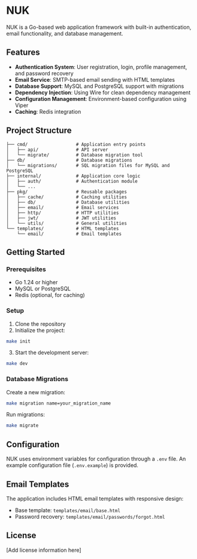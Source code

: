 # NUK

NUK is a Go-based web application framework with built-in authentication, email functionality, and database management.

## Features

- **Authentication System**: User registration, login, profile management, and password recovery
- **Email Service**: SMTP-based email sending with HTML templates
- **Database Support**: MySQL and PostgreSQL support with migrations
- **Dependency Injection**: Using Wire for clean dependency management
- **Configuration Management**: Environment-based configuration using Viper
- **Caching**: Redis integration

## Project Structure

```
├── cmd/                  # Application entry points
│   ├── api/              # API server
│   └── migrate/          # Database migration tool
├── db/                   # Database migrations
│   └── migrations/       # SQL migration files for MySQL and PostgreSQL
├── internal/             # Application core logic
│   ├── auth/             # Authentication module
│   └── ...
├── pkg/                  # Reusable packages
│   ├── cache/            # Caching utilities
│   ├── db/               # Database utilities
│   ├── email/            # Email services
│   ├── http/             # HTTP utilities
│   ├── jwt/              # JWT utilities
│   └── utils/            # General utilities
└── templates/            # HTML templates
    └── email/            # Email templates
```

## Getting Started

### Prerequisites

- Go 1.24 or higher
- MySQL or PostgreSQL
- Redis (optional, for caching)

### Setup

1. Clone the repository
2. Initialize the project:

```bash
make init
```

3. Start the development server:

```bash
make dev
```

### Database Migrations

Create a new migration:

```bash
make migration name=your_migration_name
```

Run migrations:

```bash
make migrate
```

## Configuration

NUK uses environment variables for configuration through a `.env` file. An example configuration file (`.env.example`) is provided.

## Email Templates

The application includes HTML email templates with responsive design:

- Base template: `templates/email/base.html`
- Password recovery: `templates/email/passwords/forgot.html`

## License

[Add license information here]